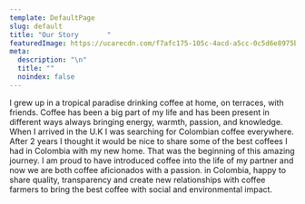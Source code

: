 ```yaml
---
template: DefaultPage
slug: default
title: "Our Story       "
featuredImage: https://ucarecdn.com/f7afc175-105c-4acd-a5cc-0c5d6e8975b7/
meta:
  description: "\n"
  title: ""
  noindex: false
---
```

I grew up in a tropical paradise drinking coffee at home, on terraces, with friends. Coffee has been a big part of my life and has been present in different ways always bringing energy, warmth, passion, and knowledge.  When I arrived in the U.K I was searching for Colombian coffee everywhere. After 2 years I thought it would be nice to share some of the best coffees I had in Colombia with my new home. That was the beginning of this amazing journey. 
I am proud to have introduced coffee into the life of my partner and now we are both coffee aficionados with a passion. in Colombia, happy to share quality,  transparency and create new relationships with coffee farmers to bring the best coffee with social and environmental impact.